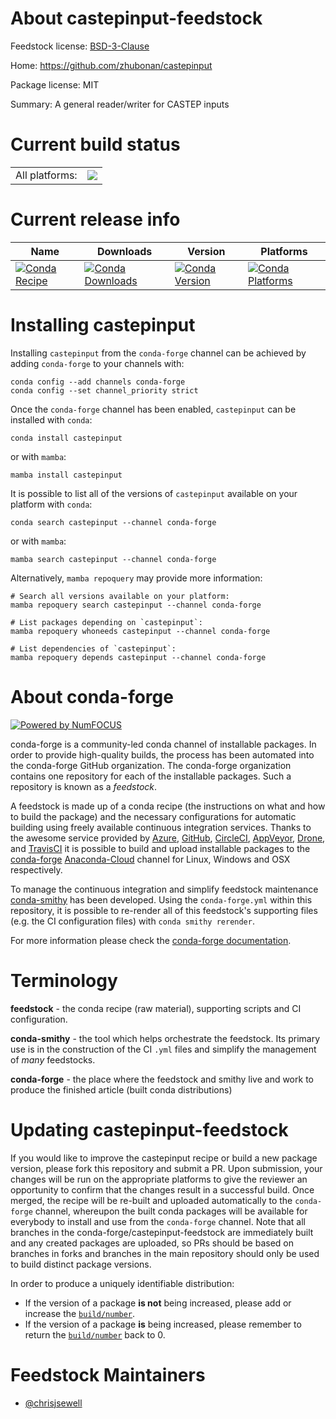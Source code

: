 About castepinput-feedstock
===========================

Feedstock license: [BSD-3-Clause](https://github.com/conda-forge/castepinput-feedstock/blob/main/LICENSE.txt)

Home: https://github.com/zhubonan/castepinput

Package license: MIT

Summary: A general reader/writer for CASTEP inputs

Current build status
====================


<table><tr><td>All platforms:</td>
    <td>
      <a href="https://dev.azure.com/conda-forge/feedstock-builds/_build/latest?definitionId=16758&branchName=main">
        <img src="https://dev.azure.com/conda-forge/feedstock-builds/_apis/build/status/castepinput-feedstock?branchName=main">
      </a>
    </td>
  </tr>
</table>

Current release info
====================

| Name | Downloads | Version | Platforms |
| --- | --- | --- | --- |
| [![Conda Recipe](https://img.shields.io/badge/recipe-castepinput-green.svg)](https://anaconda.org/conda-forge/castepinput) | [![Conda Downloads](https://img.shields.io/conda/dn/conda-forge/castepinput.svg)](https://anaconda.org/conda-forge/castepinput) | [![Conda Version](https://img.shields.io/conda/vn/conda-forge/castepinput.svg)](https://anaconda.org/conda-forge/castepinput) | [![Conda Platforms](https://img.shields.io/conda/pn/conda-forge/castepinput.svg)](https://anaconda.org/conda-forge/castepinput) |

Installing castepinput
======================

Installing `castepinput` from the `conda-forge` channel can be achieved by adding `conda-forge` to your channels with:

```
conda config --add channels conda-forge
conda config --set channel_priority strict
```

Once the `conda-forge` channel has been enabled, `castepinput` can be installed with `conda`:

```
conda install castepinput
```

or with `mamba`:

```
mamba install castepinput
```

It is possible to list all of the versions of `castepinput` available on your platform with `conda`:

```
conda search castepinput --channel conda-forge
```

or with `mamba`:

```
mamba search castepinput --channel conda-forge
```

Alternatively, `mamba repoquery` may provide more information:

```
# Search all versions available on your platform:
mamba repoquery search castepinput --channel conda-forge

# List packages depending on `castepinput`:
mamba repoquery whoneeds castepinput --channel conda-forge

# List dependencies of `castepinput`:
mamba repoquery depends castepinput --channel conda-forge
```


About conda-forge
=================

[![Powered by
NumFOCUS](https://img.shields.io/badge/powered%20by-NumFOCUS-orange.svg?style=flat&colorA=E1523D&colorB=007D8A)](https://numfocus.org)

conda-forge is a community-led conda channel of installable packages.
In order to provide high-quality builds, the process has been automated into the
conda-forge GitHub organization. The conda-forge organization contains one repository
for each of the installable packages. Such a repository is known as a *feedstock*.

A feedstock is made up of a conda recipe (the instructions on what and how to build
the package) and the necessary configurations for automatic building using freely
available continuous integration services. Thanks to the awesome service provided by
[Azure](https://azure.microsoft.com/en-us/services/devops/), [GitHub](https://github.com/),
[CircleCI](https://circleci.com/), [AppVeyor](https://www.appveyor.com/),
[Drone](https://cloud.drone.io/welcome), and [TravisCI](https://travis-ci.com/)
it is possible to build and upload installable packages to the
[conda-forge](https://anaconda.org/conda-forge) [Anaconda-Cloud](https://anaconda.org/)
channel for Linux, Windows and OSX respectively.

To manage the continuous integration and simplify feedstock maintenance
[conda-smithy](https://github.com/conda-forge/conda-smithy) has been developed.
Using the ``conda-forge.yml`` within this repository, it is possible to re-render all of
this feedstock's supporting files (e.g. the CI configuration files) with ``conda smithy rerender``.

For more information please check the [conda-forge documentation](https://conda-forge.org/docs/).

Terminology
===========

**feedstock** - the conda recipe (raw material), supporting scripts and CI configuration.

**conda-smithy** - the tool which helps orchestrate the feedstock.
                   Its primary use is in the construction of the CI ``.yml`` files
                   and simplify the management of *many* feedstocks.

**conda-forge** - the place where the feedstock and smithy live and work to
                  produce the finished article (built conda distributions)


Updating castepinput-feedstock
==============================

If you would like to improve the castepinput recipe or build a new
package version, please fork this repository and submit a PR. Upon submission,
your changes will be run on the appropriate platforms to give the reviewer an
opportunity to confirm that the changes result in a successful build. Once
merged, the recipe will be re-built and uploaded automatically to the
`conda-forge` channel, whereupon the built conda packages will be available for
everybody to install and use from the `conda-forge` channel.
Note that all branches in the conda-forge/castepinput-feedstock are
immediately built and any created packages are uploaded, so PRs should be based
on branches in forks and branches in the main repository should only be used to
build distinct package versions.

In order to produce a uniquely identifiable distribution:
 * If the version of a package **is not** being increased, please add or increase
   the [``build/number``](https://docs.conda.io/projects/conda-build/en/latest/resources/define-metadata.html#build-number-and-string).
 * If the version of a package **is** being increased, please remember to return
   the [``build/number``](https://docs.conda.io/projects/conda-build/en/latest/resources/define-metadata.html#build-number-and-string)
   back to 0.

Feedstock Maintainers
=====================

* [@chrisjsewell](https://github.com/chrisjsewell/)


